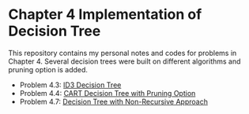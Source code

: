 # Chapter 4 Implementation of Decision Tree

This repository contains my personal notes and codes for problems in Chapter 4. Several decision trees were built on different algorithms and pruning option is added.

- Problem 4.3: [ID3 Decision Tree](https://github.com/Hatchin/Machine-Learning-Zhou_Zhihua/tree/master/DecisionTree/ID3)
- Problem 4.4: [CART Decision Tree with Pruning Option](https://github.com/Hatchin/Machine-Learning-Zhou_Zhihua/tree/master/DecisionTree/CART)
- Problem 4.7: [Decision Tree with Non-Recursive Approach](https://github.com/Hatchin/Machine-Learning-Zhou_Zhihua/tree/master/DecisionTree/Non-Recursive-Tree)

